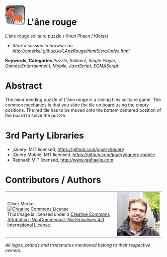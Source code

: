 <img alt="L'âne rouge icon" width="64" src="html5/src/img/icons/lanerouge64.png" /> L'âne rouge
=============

L'âne rouge solitaire puzzle / Khun Phaen / Klotski

* <em>Start a session in browser on http://omerkel.github.io/LAneRouge/html5/src/index.html </em>

__Keywords, Categories__ _Puzzle, Solitaire, Single Player, Games/Entertainment, Mobile, JavaScript, ECMAScript_

# Abstract

The mind bending puzzle of L'âne rouge is a sliding tiles solitaire game. The common mechanics is
that you slide the tile on board using the empty positions. The red tile has to be moved onto
the bottom centered position of the board to solve the puzzle.

# 3rd Party Libraries

* jQuery: MIT licensed, https://github.com/jquery/jquery
* jQuery Mobile: MIT licensed, https://github.com/jquery/jquery-mobile
* Raphaël: MIT licensed, http://www.raphaeljs.com

# Contributors / Authors

<table>
  <tr>
    <td><p>Oliver Merkel,<br /><a rel="license" href="http://creativecommons.org/licenses/by-nc-nd/4.0/"><img alt="Creative Commons License" style="border-width:0" src="http://i.creativecommons.org/l/by-nc-nd/4.0/88x31.png" /></a><br />This image is licensed under a <a rel="license" href="http://creativecommons.org/licenses/by-nc-nd/4.0/">Creative Commons Attribution-NonCommercial-NoDerivatives 4.0 International License</a>.
    </p>
    </td>
    <td width="30%"><img width="100%" ondragstart="return false;" alt="Oliver Merkel, Creative Commons License, This image is licensed under a Creative Commons Attribution-NonCommercial-NoDerivatives 4.0 International License." src="html5/src/img/oliver-1708.jpg" /></td>
  </tr>
</table>

_All logos, brands and trademarks mentioned belong to their respective owners._
